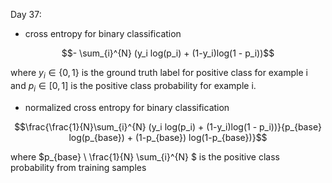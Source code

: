Day 37:

- cross entropy for binary classification
```math
- \sum_{i}^{N} (y_i log(p_i) + (1-y_i)log(1 - p_i))
```
where $`y_i \in \{0, 1\}`$ is the ground truth label for positive class for example i and $`p_i \in [0, 1]`$ is the positive class probability for example i.
- normalized cross entropy for binary classification
```math
\frac{\frac{1}{N}\sum_{i}^{N} (y_i log(p_i) + (1-y_i)log(1 - p_i))}{p_{base} log(p_{base}) + (1-p_{base}) log(1-p_{base})}
```
where $`p_{base} \ \frac{1}{N} \sum_{i}^{N} `$ is the positive class probability from training samples
